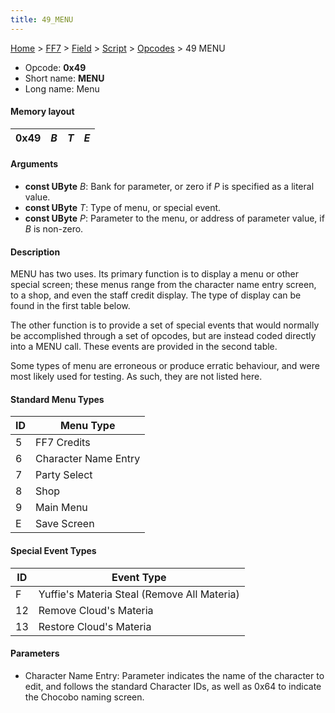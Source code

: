 ```yaml
---
title: 49_MENU
---
```


[Home](../../../../Main_Page.md) > [FF7](../../../../FF7.md) > [Field](../../../Field.md) > [Script](../../Script.md) > [Opcodes](../Opcodes.md) > 49 MENU

-   Opcode: **0x49**
-   Short name: **MENU**
-   Long name: Menu

#### Memory layout

| 0x49 | *B* | *T* | *E* |
|------|-----|-----|-----|

#### Arguments

-   **const UByte** *B*: Bank for parameter, or zero if *P* is specified as a literal value.
-   **const UByte** *T*: Type of menu, or special event.
-   **const UByte** *P*: Parameter to the menu, or address of parameter value, if *B* is non-zero.

#### Description

MENU has two uses. Its primary function is to display a menu or other special screen; these menus range from the character name entry screen, to a shop, and even the staff credit display. The type of display can be found in the first table below.

The other function is to provide a set of special events that would normally be accomplished through a set of opcodes, but are instead coded directly into a MENU call. These events are provided in the second table.

Some types of menu are erroneous or produce erratic behaviour, and were most likely used for testing. As such, they are not listed here.

#### Standard Menu Types

| ID  | Menu Type            |
|-----|----------------------|
| 5   | FF7 Credits          |
| 6   | Character Name Entry |
| 7   | Party Select         |
| 8   | Shop                 |
| 9   | Main Menu            |
| E   | Save Screen          |

#### Special Event Types

| ID  | Event Type                                  |
|-----|---------------------------------------------|
| F   | Yuffie's Materia Steal (Remove All Materia) |
| 12  | Remove Cloud's Materia                      |
| 13  | Restore Cloud's Materia                     |

#### Parameters

-   Character Name Entry: Parameter indicates the name of the character to edit, and follows the standard Character IDs, as well as 0x64 to indicate the Chocobo naming screen.
